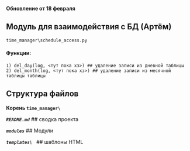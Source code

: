 **Обновление от 18 февраля**

## Модуль для взаимодействия с БД (Артём)

`time_manager\schedule_access.py`

#### **Функции:**

    1) del_day(log, <тут пока хз>) ## удаление записи из дневной таблицы
    2) del_month(log, <тут пока хз>) ## удаление записи из месячной таблицы таблицы
   
## Структура файлов

**Корень `time_manager\ `**

***`README.md`*** 
    ## сводка проекта

***`modules`*** 
    ## Модули
    
***`templates\ `*** 
    ## шаблоны HTML
